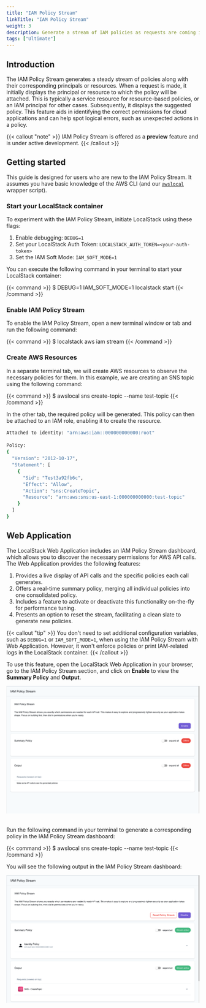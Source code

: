 ```yaml
---
title: "IAM Policy Stream"
linkTitle: "IAM Policy Stream"
weight: 3
description: Generate a stream of IAM policies as requests are coming into LocalStack using IAM Policy Stream.
tags: ["Ultimate"]
---
```


## Introduction

The IAM Policy Stream generates a steady stream of policies along with their corresponding principals or resources.
When a request is made, it initially displays the principal or resource to which the policy will be attached.
This is typically a service resource for resource-based policies, or an IAM principal for other cases.
Subsequently, it displays the suggested policy.
This feature aids in identifying the correct permissions for cloud applications and can help spot logical errors, such as unexpected actions in a policy.

{{< callout "note" >}}
IAM Policy Stream is offered as a **preview** feature and is under active development.
{{< /callout >}}

## Getting started

This guide is designed for users who are new to the IAM Policy Stream.
It assumes you have basic knowledge of the AWS CLI (and our [`awslocal`](https://github.com/localstack/awscli-local) wrapper script).

### Start your LocalStack container

To experiment with the IAM Policy Stream, initiate LocalStack using these flags:

1. Enable debugging: `DEBUG=1`
2. Set your LocalStack Auth Token: `LOCALSTACK_AUTH_TOKEN=<your-auth-token>`
3. Set the IAM Soft Mode: `IAM_SOFT_MODE=1`

You can execute the following command in your terminal to start your LocalStack container:

{{< command >}}
$ DEBUG=1 IAM_SOFT_MODE=1 localstack start
{{< /command >}}

### Enable IAM Policy Stream

To enable the IAM Policy Stream, open a new terminal window or tab and run the following command:

{{< command >}}
$ localstack aws iam stream
{{< /command >}}

### Create AWS Resources

In a separate terminal tab, we will create AWS resources to observe the necessary policies for them.
In this example, we are creating an SNS topic using the following command:

{{< command >}}
$ awslocal sns create-topic --name test-topic
{{< /command >}}

In the other tab, the required policy will be generated.
This policy can then be attached to an IAM role, enabling it to create the resource.

```bash
Attached to identity: "arn:aws:iam::000000000000:root"

Policy:
{
  "Version": "2012-10-17",
  "Statement": [
    {
      "Sid": "Test3a92fb6c",
      "Effect": "Allow",
      "Action": "sns:CreateTopic",
      "Resource": "arn:aws:sns:us-east-1:000000000000:test-topic"
    }
  ]
}
```

## Web Application

The LocalStack Web Application includes an IAM Policy Stream dashboard, which allows you to discover the necessary permissions for AWS API calls.
The Web Application provides the following features:

1. Provides a live display of API calls and the specific policies each call generates.
2. Offers a real-time summary policy, merging all individual policies into one consolidated policy.
3. Includes a feature to activate or deactivate this functionality on-the-fly for performance tuning.
4. Presents an option to reset the stream, facilitating a clean slate to generate new policies.

{{< callout "tip" >}}
You don't need to set additional configuration variables, such as `DEBUG=1` or `IAM_SOFT_MODE=1`, when using the IAM Policy Stream with Web Application.
However, it won't enforce policies or print IAM-related logs in the LocalStack container.
{{< /callout >}}

To use this feature, open the LocalStack Web Application in your browser, go to the IAM Policy Stream section, and click on **Enable** to view the **Summary Policy** and **Output**.

<img src="live-policy-stream-enable.png" alt="IAM Policy Stream UI" title="IAM Policy Stream UI" width="800" class="img-fluid shadow rounded" />
<br><br>

Run the following command in your terminal to generate a corresponding policy in the IAM Policy Stream dashboard:

{{< command >}}
$ awslocal sns create-topic --name test-topic
{{< /command >}}

You will see the following output in the IAM Policy Stream dashboard:

<img src="policy-generate.png" alt="IAM Policy Stream UI" title="IAM Policy Stream UI" width="800" class="img-fluid shadow rounded" />
